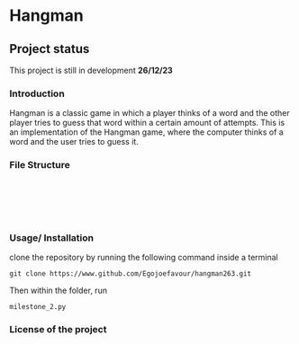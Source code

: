# Hangman


## Project status
This project is still in development **26/12/23**

### Introduction
Hangman is a classic game in which a player thinks of a word and the other player tries to guess that word within a certain amount of attempts.
This is an implementation of the Hangman game, where the computer thinks of a word and the user tries to guess it. 

### File Structure

```






```
### Usage/ Installation
clone the repository by running the following command inside a terminal

```
git clone https://www.github.com/Egojoefavour/hangman263.git
```

Then within the folder, run

```
milestone_2.py
```

### License of the project
